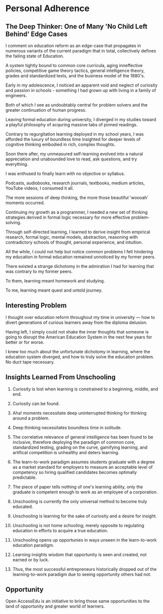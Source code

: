# Personal Adherence

## The Deep Thinker: One of Many 'No Child Left Behind' Edge Cases

I comment on education reform as an edge-case that propagates in numerous variants of the current paradigm that in total, collectively defines the failing state of Education.

A system tightly bound to common core curricula, aging inneffective policies, competitive game theory tactics, general intelligence theory, grades and standardized tests, and the business model of the 1880's.

Early in my adolescence, I noticed an apparent void and neglect of curiosity and passion in schools - something I had grown up with living in a family of engineers.

Both of which I see as undoubtably central for problem solvers and the greater continuation of human progress.

Leaving formal education during university, I diverged in my studies toward a playful philosophy of acquring massive tabs of pinned readings.

Contrary to regurgitation learning deployed in my school years, I was afforded the luxury of boundless time insighted for deeper levels of cognitive thinking embodied in rich, complex thoughts.

Soon there after, my unmeasured self-learning evolved into a natural appreciation and unabounded love to read, ask questions, and try everything.

I was enthused to finally learn with no objective or syllabus.

Podcasts, audiobooks, research journals, textbooks, medium articles, YouTube videos, I consumed it all.

The more sessions of deep thinking, the more those beautiful 'woooah' moments occurred.

Continuing my growth as a programmer, I needed a new set of thinking strategies derived in formal logic necessary for more effective problem-solving.

Through self-directed learning, I learned to derive insight from empirical research, formal logic, mental models, abstraction, reasoning with contradictory schools of thought, personal experience, and intuition.

All the while, I could not help but notice common problems I felt hindering my education in formal education remained unnoticed by my former peers.

There existed a strange dichotomy in the admiration I had for learning that was contrary to my former peers.

To them, learning meant homework and studying.

To me, learning meant quest and untold journey.

## Interesting Problem

I thought over education reform throughout my time in university — how to divert generations of curious learners away from the diploma delusion.

Having left, I simply could not shake the inner thoughts that someone is going to disrupt the American Education System in the next few years for better or for worse.

I knew too much about the unfortunate dichotomy in learning, where the education system diverged, and how to truly solve the education problem. No duct tape necessary.

## Insights Learned From Unschooling

1. Curiosity is lost when learning is constrained to a beginning, middle, and
   end.

2. Curiosity can be found.

3. Aha! moments necessitate deep uninterrupted thinking for thinking around a
   problem.

4. Deep thinking necessitates boundless time in solitude.

5. The correlative relevance of general intelligence has been found to be
   inclusive, therefore deploying the paradigm of common core, standardized
   testing, grading on the curve, gamifying learning, and artifical competition
   is unhealthy and deters learning.

6. The learn-to-work paradigm assumes students graduate with a degree as a
   market standard for employers to measure an acceptable level of competency so
   hiring qualified candidates becomes optimally predictable.

7. The piece of paper tells nothing of one's learning ability, only the graduate
   is competent enough to work as an employee of a corporation.

8. Unschooling is currently the only universal method to become truly educated.

9. Unschooling is learning for the sake of curiosity and a desire for insight.

10. Unschooling is not home schooling; merely opposite to regulating education
    in efforts to acquire a true education.

11. Unschooling opens up opportunies in ways unseen in the learn-to-work
    education paradigm.

12. Learning insights wisdom that opportunity is seen and created, not earned or
    by luck.

13. Thus, the most successful entrepreneurs historically dropped out of the
    learning-to-work paradigm due to seeing opportunity others had not.

## Opportunity

Open AccessEdu is an initiative to bring those same opportunities to the land of opportunity and greater world of learners.

